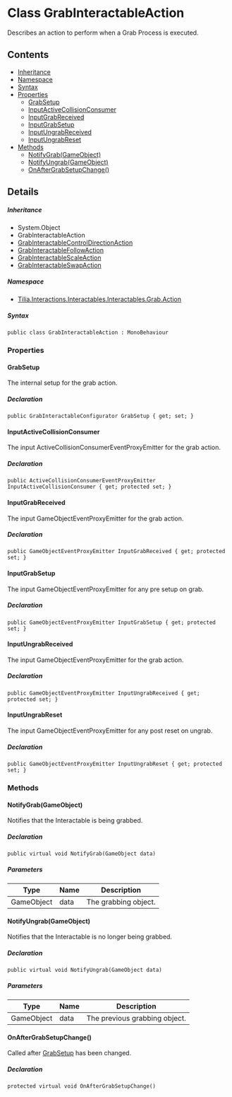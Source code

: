 # Class GrabInteractableAction

Describes an action to perform when a Grab Process is executed.

## Contents

* [Inheritance]
* [Namespace]
* [Syntax]
* [Properties]
  * [GrabSetup]
  * [InputActiveCollisionConsumer]
  * [InputGrabReceived]
  * [InputGrabSetup]
  * [InputUngrabReceived]
  * [InputUngrabReset]
* [Methods]
  * [NotifyGrab(GameObject)]
  * [NotifyUngrab(GameObject)]
  * [OnAfterGrabSetupChange()]

## Details

##### Inheritance

* System.Object
* GrabInteractableAction
* [GrabInteractableControlDirectionAction]
* [GrabInteractableFollowAction]
* [GrabInteractableScaleAction]
* [GrabInteractableSwapAction]

##### Namespace

* [Tilia.Interactions.Interactables.Interactables.Grab.Action]

##### Syntax

```
public class GrabInteractableAction : MonoBehaviour
```

### Properties

#### GrabSetup

The internal setup for the grab action.

##### Declaration

```
public GrabInteractableConfigurator GrabSetup { get; set; }
```

#### InputActiveCollisionConsumer

The input ActiveCollisionConsumerEventProxyEmitter for the grab action.

##### Declaration

```
public ActiveCollisionConsumerEventProxyEmitter InputActiveCollisionConsumer { get; protected set; }
```

#### InputGrabReceived

The input GameObjectEventProxyEmitter for the grab action.

##### Declaration

```
public GameObjectEventProxyEmitter InputGrabReceived { get; protected set; }
```

#### InputGrabSetup

The input GameObjectEventProxyEmitter for any pre setup on grab.

##### Declaration

```
public GameObjectEventProxyEmitter InputGrabSetup { get; protected set; }
```

#### InputUngrabReceived

The input GameObjectEventProxyEmitter for the grab action.

##### Declaration

```
public GameObjectEventProxyEmitter InputUngrabReceived { get; protected set; }
```

#### InputUngrabReset

The input GameObjectEventProxyEmitter for any post reset on ungrab.

##### Declaration

```
public GameObjectEventProxyEmitter InputUngrabReset { get; protected set; }
```

### Methods

#### NotifyGrab(GameObject)

Notifies that the Interactable is being grabbed.

##### Declaration

```
public virtual void NotifyGrab(GameObject data)
```

##### Parameters

| Type | Name | Description |
| --- | --- | --- |
| GameObject | data | The grabbing object. |

#### NotifyUngrab(GameObject)

Notifies that the Interactable is no longer being grabbed.

##### Declaration

```
public virtual void NotifyUngrab(GameObject data)
```

##### Parameters

| Type | Name | Description |
| --- | --- | --- |
| GameObject | data | The previous grabbing object. |

#### OnAfterGrabSetupChange()

Called after [GrabSetup] has been changed.

##### Declaration

```
protected virtual void OnAfterGrabSetupChange()
```

[GrabInteractableControlDirectionAction]: GrabInteractableControlDirectionAction.md
[GrabInteractableFollowAction]: GrabInteractableFollowAction.md
[GrabInteractableScaleAction]: GrabInteractableScaleAction.md
[GrabInteractableSwapAction]: GrabInteractableSwapAction.md
[Tilia.Interactions.Interactables.Interactables.Grab.Action]: README.md
[GrabInteractableConfigurator]: ../../../Interactables/Grab/GrabInteractableConfigurator.md
[GrabSetup]: GrabInteractableAction.md#GrabSetup
[Inheritance]: #Inheritance
[Namespace]: #Namespace
[Syntax]: #Syntax
[Properties]: #Properties
[GrabSetup]: #GrabSetup
[InputActiveCollisionConsumer]: #InputActiveCollisionConsumer
[InputGrabReceived]: #InputGrabReceived
[InputGrabSetup]: #InputGrabSetup
[InputUngrabReceived]: #InputUngrabReceived
[InputUngrabReset]: #InputUngrabReset
[Methods]: #Methods
[NotifyGrab(GameObject)]: #NotifyGrabGameObject
[NotifyUngrab(GameObject)]: #NotifyUngrabGameObject
[OnAfterGrabSetupChange()]: #OnAfterGrabSetupChange
